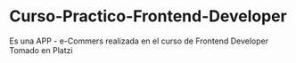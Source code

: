 # Curso-Practico-Frontend-Developer
Es una APP - e-Commers realizada en el curso de Frontend Developer Tomado en Platzi
